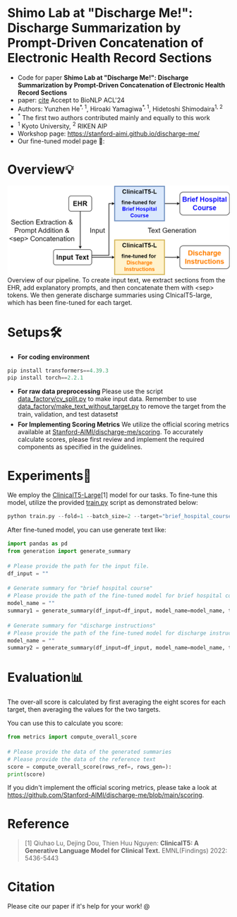# Shimo Lab at "Discharge Me!": Discharge Summarization by Prompt-Driven Concatenation of Electronic Health Record Sections
- Code for paper **Shimo Lab at "Discharge Me!": Discharge Summarization by Prompt-Driven Concatenation of Electronic Health Record Sections**
- paper: [cite](https://arxiv.org/abs/2406.18094)  Accept to BioNLP ACL'24
- Authors: Yunzhen He<sup>\*, 1</sup>, Hiroaki Yamagiwa<sup>\*, 1</sup>,  Hidetoshi Shimodaira<sup>1, 2</sup>
- <sup>\*</sup> The first two authors contributed mainly and equally to this work
- <sup>1</sup> Kyoto University, <sup>2</sup> RIKEN AIP
- Workshop page: https://stanford-aimi.github.io/discharge-me/
- Our fine-tuned model page 🤗: 

# Overview💡
![pipeline](DischargeMePipeline.drawio.png)
Overview of our pipeline. To create input text, we extract sections from the EHR, add explanatory prompts, and then concatenate them with \<sep> tokens. We then generate discharge summaries using ClnicalT5-large, which has been fine-tuned for each target.
  
# Setups🛠️
- **For coding environment**
```python
pip install transformers==4.39.3
pip install torch==2.2.1
```
- **For raw data preprocessing**
Please use the script [data_factory/cv_split.py](data_factory/cv_split.py) to make input data. Remember to use [data_factory/make_text_without_target.py](data_factory/make_text_without_target.py) to remove the target from the train, validation, and test datasets❗️
- **For Implementing Scoring Metrics**
  We utilize the official scoring metrics available at [Stanford-AIMI/discharge-me/scoring](https://github.com/Stanford-AIMI/discharge-me/blob/main/scoring). To accurately calculate scores, please first review and implement the required components as specified in the guidelines.

# Experiments🔬
We employ the [ClinicalT5-Large](https://aclanthology.org/2022.findings-emnlp.398.pdf)[1] model for our tasks. To fine-tune this model, utilize the provided [train.py](train.py) script as demonstrated below:

```python
python train.py --fold=1 --batch_size=2 --target="brief_hospital_course" --model_name="luqh/ClinicalT5-large"
```
After fine-tuned model, you can use generate text like:
```python
import pandas as pd
from generation import generate_summary

# Please provide the path for the input file.
df_input = ""

# Generate summary for "brief hospital course"
# Please provide the path of the fine-tuned model for brief hospital course.
model_name = ""
summary1 = generate_summary(df_input=df_input, model_name=model_name, target="brief_hospital_course")

# Generate summary for "discharge instructions"
# Please provide the path of the fine-tuned model for discharge instructions.
model_name = ""
summary2 = generate_summary(df_input=df_input, model_name=model_name, target="discharge_instructions")
```

# Evaluation📊
The over-all score is calculated by first averaging the eight scores for each target, then averaging the values for the two targets.

You can use this to calculate you score:
```python
from metrics import compute_overall_score
 
# Please provide the data of the generated summaries
# Please provide the data of the reference text
score = compute_overall_score(rows_ref=, rows_gen=):
print(score)
```

If you didn't implement the official scoring metrics, please take a look at https://github.com/Stanford-AIMI/discharge-me/blob/main/scoring.

# Reference
> [1] Qiuhao Lu, Dejing Dou, Thien Huu Nguyen: **ClinicalT5: A Generative Language Model for Clinical Text.** EMNL(Findings) 2022: 5436-5443


# Citation
Please cite our paper if it's help for your work!
@
